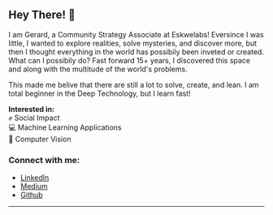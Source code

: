 ## Hey There! 👋

I am Gerard, a Community Strategy Associate at Eskwelabs! Eversince I was little, I wanted to explore realities, solve mysteries, and discover more, but then I thought everything in the world has possibily been inveted or created. What can I possibily do? Fast forward 15+ years, I discovered this space and along with the multitude of the world's problems.

This made me belive that there are still a lot to solve, create, and lean. I am total beginner in the Deep Technology, but I learn fast! 

**Interested in:** <br>
✊ Social Impact <br>
💻 Machine Learning Applications <br>
🤖 Computer Vision <br>

### Connect with me:
- [LinkedIn](https://www.linkedin.com/in/gerardocatangui/)
- [Medium](https://www.gerardocatangui.medium.com)
- [Github](https://github.com/gerardocatangui)

---
